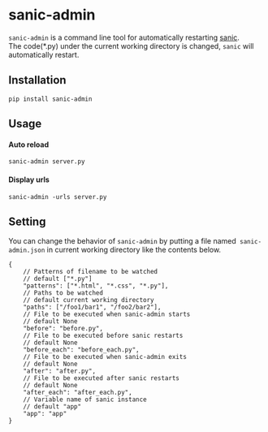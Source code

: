 # sanic-admin

`sanic-admin` is a command line tool for automatically restarting [sanic](https://github.com/channelcat/sanic).  
The code(*.py) under the current working directory is changed, `sanic` will automatically restart.

## Installation

```
pip install sanic-admin
```

## Usage

#### Auto reload

```
sanic-admin server.py
```

#### Display urls

```
sanic-admin -urls server.py
```

## Setting

You can change the behavior of `sanic-admin` by putting a file named` sanic-admin.json` in current working directory like the contents below.

```
{
    // Patterns of filename to be watched
    // default ["*.py"]
    "patterns": ["*.html", "*.css", "*.py"],
    // Paths to be watched
    // default current working directory
    "paths": ["/foo1/bar1", "/foo2/bar2"],
    // File to be executed when sanic-admin starts
    // default None
    "before": "before.py",
    // File to be executed before sanic restarts
    // default None
    "before_each": "before_each.py",
    // File to be executed when sanic-admin exits
    // default None
    "after": "after.py",
    // File to be executed after sanic restarts
    // default None
    "after_each": "after_each.py",
    // Variable name of sanic instance 
    // default "app" 
    "app": "app"
}
```
